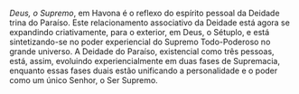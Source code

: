*Deus, o Supremo*, em Havona é o reflexo do espírito pessoal da Deidade trina do Paraíso. Este relacionamento associativo da Deidade está agora se expandindo criativamente, para o exterior, em Deus, o Sétuplo, e está sintetizando-se no poder experiencial do Supremo Todo-Poderoso no grande universo. A Deidade do Paraíso, existencial como três pessoas, está, assim, evoluindo experiencialmente em duas fases de Supremacia, enquanto essas fases duais estão unificando a personalidade e o poder como um único Senhor, o Ser Supremo.